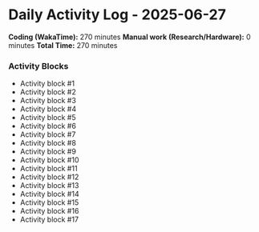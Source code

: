 # Daily Activity Log - 2025-06-27

**Coding (WakaTime):** 270 minutes
**Manual work (Research/Hardware):** 0 minutes
**Total Time:** 270 minutes

### Activity Blocks
- Activity block #1
- Activity block #2
- Activity block #3
- Activity block #4
- Activity block #5
- Activity block #6
- Activity block #7
- Activity block #8
- Activity block #9
- Activity block #10
- Activity block #11
- Activity block #12
- Activity block #13
- Activity block #14
- Activity block #15
- Activity block #16
- Activity block #17
